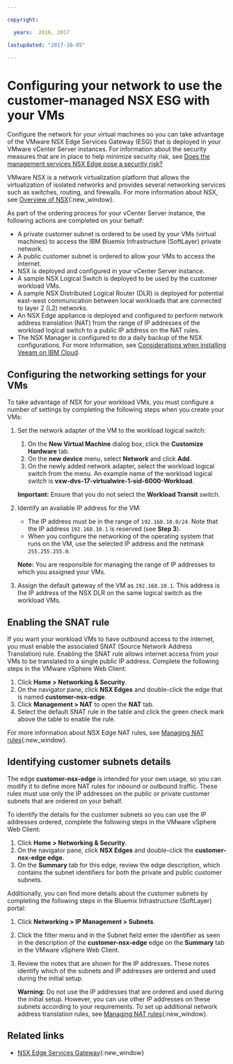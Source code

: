 ```yaml
---

copyright:

  years:  2016, 2017

lastupdated: "2017-10-05"

---
```


# Configuring your network to use the customer-managed NSX ESG with your VMs

Configure the network for your virtual machines so you can take advantage of the VMware NSX Edge Services Gateway (ESG) that is deployed in your VMware vCenter Server instances. For information about the security measures that are in place to help minimize security risk, see [Does the management services NSX Edge pose a security risk?](../vmonic/faq.html#does-the-management-services-nsx-edge-pose-a-security-risk-)

VMware NSX is a network virtualization platform that allows the virtualization of isolated networks and provides several networking
services such as switches, routing, and firewalls. For more information about NSX, see [Overview of NSX](https://pubs.vmware.com/NSX-62/topic/com.vmware.nsx-cross-vcenter-install.doc/GUID-10944155-28FF-46AA-AF56-7357E2F20AF4.html){:new_window}.

As part of the ordering process for your vCenter Server instance, the following actions are completed on your behalf:
* A private customer subnet is ordered to be used by your VMs (virtual machines) to access the IBM Bluemix Infrastructure (SoftLayer) private network.
* A public customer subnet is ordered to allow your VMs to access the internet.
* NSX is deployed and configured in your vCenter Server instance.
* A sample NSX Logical Switch is deployed to be used by the customer workload VMs.
* A sample NSX Distributed Logical Router (DLR) is deployed for potential east-west communication between local workloads that are connected to layer 2 (L2) networks.
* An NSX Edge appliance is deployed and configured to perform network address translation (NAT) from the range of IP addresses of the
workload logical switch to a public IP address on the NAT rules.
* The NSX Manager is configured to do a daily backup of the NSX configurations. For more information, see [Considerations when installing Veeam on IBM Cloud](../services/veeam_considerations.html#considerations-when-installing-the-veeam-on-ibm-cloud-service).


## Configuring the networking settings for your VMs

To take advantage of NSX for your workload VMs, you must configure a number of settings by completing the following steps when you create your VMs:

1. Set the network adapter of the VM to the workload logical switch:
   1. On the **New Virtual Machine** dialog box, click the **Customize Hardware** tab.
   2. On the **new device** menu, select **Network** and click **Add**.
   3. On the newly added network adapter, select the workload logical switch from the menu. An example name of the workload logical switch
   is **vxw-dvs-17-virtualwire-1-sid-6000-Workload**.

   **Important:** Ensure that you do not select the **Workload Transit** switch.

2. Identify an available IP address for the VM:
   *  The IP address must be in the range of `192.168.10.0/24`. Note that the IP address `192.168.10.1` is reserved (see **Step 3**).
   *  When you configure the networking of the operating system that runs on the VM, use the selected IP address and the netmask
   `255.255.255.0`.

   **Note:** You are responsible for managing the range of IP addresses to which you assigned your VMs.

3. Assign the default gateway of the VM as `192.168.10.1`. This address is the IP address of the NSX DLR on the same logical switch as the workload VMs.

## Enabling the SNAT rule

If you want your workload VMs to have outbound access to the internet, you must enable the associated SNAT (Source Network Address Translation) rule. Enabling the SNAT rule allows internet access from your VMs to be translated to a single public IP address. Complete the following steps in the VMware vSphere Web Client:

1. Click **Home > Networking & Security**.
2. On the navigator pane, click **NSX Edges** and double-click the edge that is named **customer-nsx-edge**.
3. Click **Management > NAT** to open the **NAT** tab.
4. Select the default SNAT rule in the table and click the green check mark above the table to enable the rule.

For more information about NSX Edge NAT rules, see [Managing NAT rules](https://pubs.vmware.com/NSX-62/topic/com.vmware.nsx.admin.doc/GUID-5896D8CF-20E0-4691-A9EB-83AFD9D36AFD.html){:new_window}.

## Identifying customer subnets details

The edge **customer-nsx-edge** is intended for your own usage, so you can modify it to define more NAT rules for inbound or outbound traffic. These rules must use only the IP addresses on the public or private customer subnets that are ordered on your behalf.

To identify the details for the customer subnets so you can use the IP addresses ordered, complete the following steps in the VMware vSphere Web Client:

1. Click **Home > Networking & Security**.
2. On the navigator pane, click **NSX Edges** and double-click the **customer-nsx-edge edge**.
3. On the **Summary** tab for this edge, review the edge description, which contains the subnet identifiers for both the private and public customer subnets.

Additionally, you can find more details about the customer subnets by completing the following steps in the Bluemix Infrastructure (SoftLayer) portal:

1. Click **Networking > IP Management > Subnets**.
2. Click the filter menu and in the Subnet field enter the identifier as seen in the description of the **customer-nsx-edge** edge on the **Summary** tab in the VMware vSphere Web Client.
3. Review the notes that are shown for the IP addresses. These notes identify which of the subnets and IP addresses are ordered and used during the initial setup.

   **Warning:** Do not use the IP addresses that are ordered and used during the initial setup. However, you can use other IP addresses on
   these subnets according to your requirements. To set up additional network address translation rules, see [Managing NAT rules](https://pubs.vmware.com/NSX-62/topic/com.vmware.nsx.admin.doc/GUID-5896D8CF-20E0-4691-A9EB-83AFD9D36AFD.html){:new_window}.

## Related links

* [NSX Edge Services Gateway](https://www.ibm.com/devops/method/content/architecture/virtVCenterServerPlatform/nsx-esg){:new_window}

